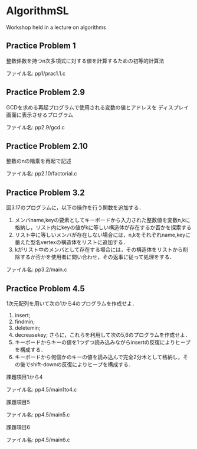 # AlgorithmSL
Workshop held in a lecture on algorithms

## Practice Problem 1
整数係数を持つn次多項式に対する値を計算するための初等的計算法

ファイル名: pp1/prac1.1.c

## Practice Problem 2.9
GCDを求める再起プログラムで使用される変数の値とアドレスを
ディスプレイ画面に表示させるプログラム

ファイル名: pp2.9/gcd.c

## Practice Problem 2.10
整数のnの階乗を再起で記述

ファイル名: pp2.10/factorial.c

## Practice Problem 3.2
図3.17のプログラムに，以下の操作を行う関数を追加する．

1. メンバname,keyの要素としてキーボードから入力された整数値を変数n,kに格納し，リスト内にkeyの値がkに等しい構造体が存在するか否かを探索する
2. リスト中に等しいメンバが存在しない場合には，n,kをそれぞれname,keyに蓄えた型名vertexの構造体をリストに追加する．
3. kがリスト中のメンバとして存在する場合には，その構造体をリストから削除するか否かを使用者に問い合わせ，その返事に従って処理をする．

ファイル名: pp3.2/main.c

## Practice Problem 4.5
1次元配列を用いて次の1から4のプログラムを作成せよ．
1. insert;
2. findmin;
3. deletemin;
4. decreasekey;
さらに，これらを利用して次の5,6のプログラムを作成せよ．
5. キーボードからキーの値を1つずつ読み込みながらinsertの反復によりヒープを構成する．
6. キーボードから何個かのキーの値を読み込んで完全2分木として格納し，その後でshift-downの反復によりヒープを構成する．

課題項目1から4

ファイル名: pp4.5/main1to4.c

課題項目5

ファイル名: pp4.5/main5.c

課題項目6

ファイル名: pp4.5/main6.c
